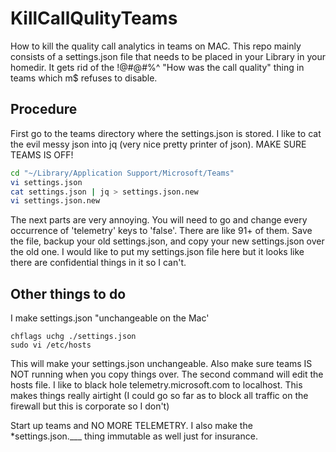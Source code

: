 # KillCallQulityTeams
How to kill the quality call analytics in teams on MAC. This repo mainly consists of a settings.json file that needs to be placed in your Library in your homedir. It gets rid of the !@#@#$%@##$%^ "How was the call quality" thing in teams which m$ refuses to disable.

## Procedure

First go to the teams directory where the settings.json is stored.  I like to cat the evil messy json into jq (very nice pretty printer of json). MAKE SURE TEAMS IS OFF!

```bash
cd "~/Library/Application Support/Microsoft/Teams"
vi settings.json
cat settings.json | jq > settings.json.new
vi settings.json.new
```

The next parts are very annoying. You will need to go and change every occurrence of 'telemetry' keys to 'false'. There are like 91+ of them. Save the file, backup your old settings.json, and copy your new settings.json over the old one. I would like to put my settings.json file here but it looks like there are confidential things in it so I can't.

## Other things to do

I make settings.json "unchangeable on the Mac'

```shell
chflags uchg ./settings.json
sudo vi /etc/hosts
```

This will make your settings.json unchangeable. Also make sure teams IS NOT running when you copy things over.  The second command will edit the hosts file. I like to black hole telemetry.microsoft.com to localhost. This makes things really airtight (I could go so far as to block all traffic on the firewall but this is corporate so I don't)

Start up teams and NO MORE TELEMETRY. I also make the *settings.json.___ thing immutable as well just for insurance.
